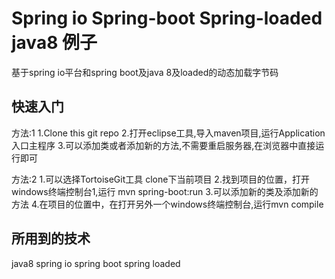 # Spring io Spring-boot Spring-loaded java8 例子

基于spring io平台和spring boot及java 8及loaded的动态加载字节码

## 快速入门

方法:1
1.Clone this git repo
2.打开eclipse工具,导入maven项目,运行Application入口主程序
3.可以添加类或者添加新的方法,不需要重启服务器,在浏览器中直接运行即可

方法:2
1.可以选择TortoiseGit工具 clone下当前项目
2.找到项目的位置，打开windows终端控制台1,运行 mvn spring-boot:run
3.可以添加新的类及添加新的方法
4.在项目的位置中，在打开另外一个windows终端控制台,运行mvn compile

## 所用到的技术

java8
spring io
spring boot
spring loaded